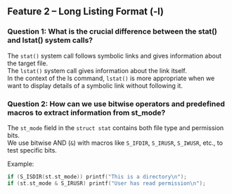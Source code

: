 ## Feature 2 – Long Listing Format (-l)

### Question 1: What is the crucial difference between the stat() and lstat() system calls?
The `stat()` system call follows symbolic links and gives information about the target file.  
The `lstat()` system call gives information about the link itself.  
In the context of the ls command, `lstat()` is more appropriate when we want to display details of a symbolic link without following it.

### Question 2: How can we use bitwise operators and predefined macros to extract information from st_mode?
The `st_mode` field in the `struct stat` contains both file type and permission bits.  
We use bitwise AND (`&`) with macros like `S_IFDIR`, `S_IRUSR`, `S_IWUSR`, etc., to test specific bits.

Example:
```c
if (S_ISDIR(st.st_mode)) printf("This is a directory\n");
if (st.st_mode & S_IRUSR) printf("User has read permission\n");
